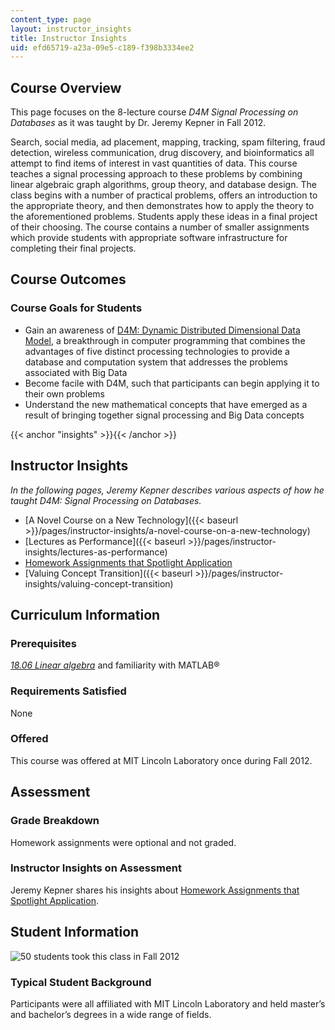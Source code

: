 ```yaml
---
content_type: page
layout: instructor_insights
title: Instructor Insights
uid: efd65719-a23a-09e5-c189-f398b3334ee2
---
```


Course Overview
---------------

This page focuses on the 8-lecture course _D4M Signal Processing on Databases_ as it was taught by Dr. Jeremy Kepner in Fall 2012.

Search, social media, ad placement, mapping, tracking, spam filtering, fraud detection, wireless communication, drug discovery, and bioinformatics all attempt to find items of interest in vast quantities of data. This course teaches a signal processing approach to these problems by combining linear algebraic graph algorithms, group theory, and database design. The class begins with a number of practical problems, offers an introduction to the appropriate theory, and then demonstrates how to apply the theory to the aforementioned problems. Students apply these ideas in a final project of their choosing. The course contains a number of smaller assignments which provide students with appropriate software infrastructure for completing their final projects.

Course Outcomes
---------------

### Course Goals for Students

*   Gain an awareness of [D4M: Dynamic Distributed Dimensional Data Model](http://www.mit.edu/~kepner/D4M/), a breakthrough in computer programming that combines the advantages of five distinct processing technologies to provide a database and computation system that addresses the problems associated with Big Data
*   Become facile with D4M, such that participants can begin applying it to their own problems
*   Understand the new mathematical concepts that have emerged as a result of bringing together signal processing and Big Data concepts

{{< anchor "insights" >}}{{< /anchor >}}

Instructor Insights
-------------------

_In the following pages, Jeremy Kepner describes various aspects of how he taught_ _D4M: Signal Processing on Databases._

*   [A Novel Course on a New Technology]({{< baseurl >}}/pages/instructor-insights/a-novel-course-on-a-new-technology)
*   [Lectures as Performance]({{< baseurl >}}/pages/instructor-insights/lectures-as-performance)
*   [Homework Assignments that Spotlight Application](/resources/res-ll-005-mathematics-of-big-data-and-machine-learning-january-iap-2020/instructor-insights/homework-assignments-that-spotlight-application/)
*   [Valuing Concept Transition]({{< baseurl >}}/pages/instructor-insights/valuing-concept-transition)

Curriculum Information
----------------------

### Prerequisites

[_18.06 Linear algebra_](/courses/18-06sc-linear-algebra-fall-2011/) and familiarity with MATLAB®

### Requirements Satisfied

None

### Offered

This course was offered at MIT Lincoln Laboratory once during Fall 2012.

Assessment
----------

### Grade Breakdown

Homework assignments were optional and not graded.

### Instructor Insights on Assessment

Jeremy Kepner shares his insights about [Homework Assignments that Spotlight Application](/courses/res-ll-005-d4m-signal-processing-on-databases-fall-2012/pages/instructor-insights/homework-assignments-that-spotlight-application).

Student Information
-------------------

![50 students took this class in Fall 2012](/courses/res-ll-005-d4m-signal-processing-on-databases-fall-2012/resources/50)

### Typical Student Background

Participants were all affiliated with MIT Lincoln Laboratory and held master’s and bachelor’s degrees in a wide range of fields.